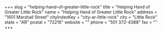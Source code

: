 +++
slug = "helping-hand-of-greater-little-rock"
title = "Helping Hand of Greater Little Rock"
name = "Helping Hand of Greater Little Rock"
address = "1601 Marshall Street"
cityIndexKey = "city-ar-little-rock"
city = "Little Rock"
state = "AR"
postal = "72216"
website = ""
phone = "501 372-4388"
fax = ""
+++
